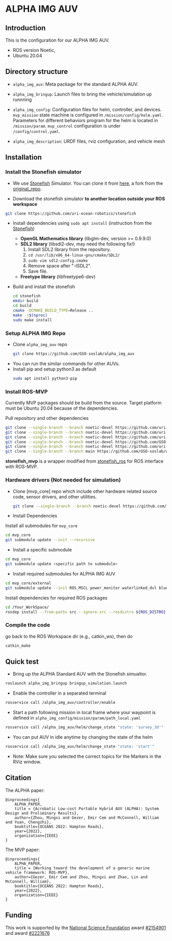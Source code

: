 # ALPHA IMG AUV

## Introduction
This is the configuration for our ALPHA IMG AUV.
- ROS version Noetic,
- Ubuntu 20.04


## Directory structure
- `alpha_img_auv`: Meta package for the standard ALPHA AUV.

- `alpha_img_bringup`: Launch files to bring the vehicle/simulation up runnning

- `alpha_img_config`: Configuration files for helm, controller, and devices. `mvp_mission` state machine is configured in `/mission/config/helm.yaml`. Parameters for different behaviors program for the helm is located in `/mission/param`. `mvp_control` configuration is under `/config/control.yaml`.

- `alpha_img_description`: URDF files, rviz configuration, and vehicle mesh

## Installation

### Install the Stonefish simulator
- We use [Stonefish](https://stonefish.readthedocs.io/en/latest/install.html) Simulator. You can clone it from [here](https://github.com/uri-ocean-robotics/stonefish), a fork from the [original_repo](https://github.com/patrykcieslak/stonefish).

- Download the stonefish simulator **to another location outside your ROS workspace**
```bash
git clone https://github.com/uri-ocean-robotics/stonefish
```

- Install dependencies using `sudo apt install` (instruction from the [Stonefish](https://github.com/patrykcieslak/stonefish))
    * **OpenGL Mathematics library** (libglm-dev, version >= 0.9.9.0)
    * **SDL2 library** (libsdl2-dev, may need the following fix!)
        1. Install SDL2 library from the repository.
        2. `cd /usr/lib/x86_64-linux-gnu/cmake/SDL2/`
        3. `sudo vim sdl2-config.cmake`
        4. Remove space after "-lSDL2".
        5. Save file.
    * **Freetype library** (libfreetype6-dev)

- Build and install the stonefish
    ```bash
    cd stonefish
    mkdir build
    cd build
    cmake -DCMAKE_BUILD_TYPE=Release ..
    make -j$(nproc)
    sudo make install
    ```

### Setup ALPHA IMG Repo
- Clone `alpha_img_auv` repo
    ```bash
    git clone https://github.com/GSO-soslab/alpha_img_auv
    ```
- You can run the similar commands for other AUVs.
- Install pip and setup python3 as default
    ```bash
    sudo apt install python3-pip
    ```    

### Install ROS-MVP 
Currently MVP packages should be build from the source.
Target platform must be Ubuntu 20.04 because of the dependencies.

Pull repository and other dependencies
```bash
git clone --single-branch --branch noetic-devel https://github.com/uri-ocean-robotics/mvp_msgs
git clone --single-branch --branch noetic-devel https://github.com/uri-ocean-robotics/mvp_control
git clone --single-branch --branch noetic-devel https://github.com/uri-ocean-robotics/mvp_mission
git clone --single-branch --branch noetic-devel https://github.com/GSO-soslab/mvp_utilities.git
git clone --single-branch --branch noetic-devel https://github.com/uri-ocean-robotics/stonefish_mvp
git clone --single-branch --branch main https://github.com/GSO-soslab/world_of_stonefish.git
```    

**stonefish_mvp** is a wrapper modified from [stonefish_ros](https://github.com/patrykcieslak/stonefish_ros) for ROS interface with ROS-MVP.

### Hardware drivers (Not needed for simulation)
- Clone [mvp_core] repo which include other hardware related source code, sensor drivers, and other utilities.

    ```bash
    git clone --single-branch --branch noetic-devel https://github.com/GSO-soslab/mvp_core.git
    ```

- Install Dependencies

Install all submodules for `mvp_core`
```sh
cd mvp_core
git submodule update --init --recursive
```

- Install a specific submodule 
```sh
cd mvp_core
git submodule update <specific path to submodule>
```

- Install required submodules for ALPHA IMG AUV
```sh
cd mvp_core/external
git submodule update --init ROS_MSCL power_monitor waterlinked_dvl bluerobotics_pressure uno_lqe xsens_mti_ros_driver
```

Install dependencies for required ROS packages
```bash
cd /Your_WorkSpace/
rosdep install --from-paths src --ignore-src --rosdistro ${ROS_DISTRO} -y
```

### Compile the code
go back to the ROS Workspace dir (e.g., catkin_ws), then do
```bash
catkin_make
```


## Quick test
- Bring up the ALPHA Standard AUV with the Stonefish simualtor.

```bash
roslaunch alpha_img_bringup bringup_simulation.launch
```

- Enable the controller in a separated terminal
```bash
rosservice call /alpha_img_auv/controller/enable
```

- Start a path following mission in local frame where your waypoint is defined in `alpha_img_config/mission/param/path_local.yaml`

```bash
rosservice call /alpha_img_auv/helm/change_state "state: 'survey_3d'"
```

- You can put AUV in idle anytime by changing the state of the helm

```bash
rosservice call /alpha_img_auv/helm/change_state "state: 'start'"
```

- Note: Make sure you selected the correct topics for the Markers in the RViz window.


## Citation

The ALPHA paper:

```
@inproceedings{
    ALPHA_PAPER,
    title = {Acrobatic Low-cost Portable Hybrid AUV (ALPHA): System Design and Preliminary Results},
    author={Zhou, Mingxi and Gezer, Emir Cem and McConnell, William and Yuan, Chengzhi},
    booktitle={OCEANS 2022: Hampton Roads},
    year={2022},
    organization={IEEE}
}
```

The MVP paper:

```
@inproceedings{
    ALPHA_PAPER,
    title = {Working toward the development of a generic marine vehicle framework: ROS-MVP},
    author={Gezer, Emir Cem and Zhou, Mingxi and Zhao, Lin and McConnell, William},
    booktitle={OCEANS 2022: Hampton Roads},
    year={2022},
    organization={IEEE}
}
```


## Funding
This work is supported by the [National Science Foundation](https://www.nsf.gov/) award [#2154901](https://www.nsf.gov/awardsearch/showAward?AWD_ID=2154901&HistoricalAwards=false) and award [#2221676](https://www.nsf.gov/awardsearch/showAward?AWD_ID=2221676&HistoricalAwards=false)
